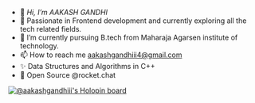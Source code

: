 - 👋 *Hi, I’m AAKASH GANDHI*
- 👀 Passionate in  Frontend development and currently exploring all the tech related fields.
- 🌱 I’m currently pursuing B.tech from Maharaja Agarsen institute of technology.
- 📫 How to reach me 
aakashgandhiii4@gmail.com
- ✨ Data Structures and Algorithms in C++
- 💛 Open Source @rocket.chat
<!---
aakash1233333/aakash1233333 is a ✨ special ✨ repository because its `README.md` (this file) appears on your GitHub profile.
You can click the Preview link to take a look at your changes.
--->
[![@aakashgandhiii's Holopin board](https://holopin.me/aakashgandhiii)](https://holopin.io/@aakashgandhiii)
